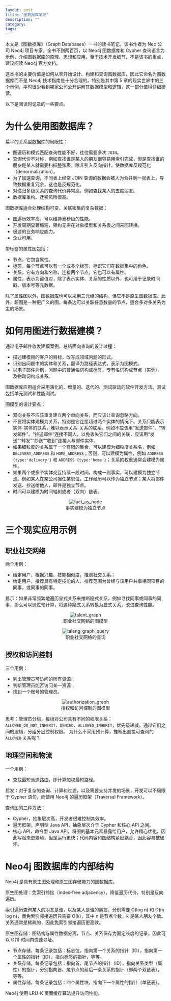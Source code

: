 ```yaml
---
layout: post
title: "图数据库笔记"
description: ""
category:
tags:
---
```


本文是《图数据库》（Graph Databases）一书的读书笔记。该书作者为 Neo 公司 Neo4j 项目专家。全书不到两百页，以 Neo4j 图数据库和 Cypher 查询语言为示例，介绍图数据库的原理、思想和应用。至于技术开发细节，不是该书的重点，建议阅读 Neo4j 官方文档。

这本书的主要价值是如何从零开始设计、构建和查询图数据库，因此它命名为图数据库而不是 Neo4j 技术指南是十分合理的。特别是其中第 5 章的现实世界中的三个示例，平时很少看到哪家公司公开讲解其数据模型和逻辑，这一部分值得仔细研读。

以下是阅读时记录的一些要点。

# 为什么使用图数据库？


扁平的关系型数据库的局限性：

- 图遍历和模式匹配查询性能不好，往往需要多次 `JOIN`。
- 查询代价不对称，例如查找谁是某人的朋友很容易用索引完成，但是查找谁的朋友是某人就需要扫描整张表，除非引入反向指针，使数据库反规范化（denormalization）。
- 为了加速查询，不同表上经常 JOIN 查询的数据会被人为合并到一张表上，导致数据重复冗余，这也是反规范化。
- 对递归多级关系的查询代价异常高，例如查找某人的五度朋友。
- 数据库重构、迁移风险很高。

图数据库适合处理结构可变、关联密集的复杂数据：

- 图遍历效率高，可以维持毫秒级的性能。
- 开发周期显著缩短，架构无需在对象模型和关系表之间来回转换。
- 极速的业务响应能力。
- 企业可用。

带标签的属性图包括：

- 节点，它包含属性。
- 标签，每个节点可以有一个或多个标签，标识它们在数据集中的角色。
- 关系，它有方向和名称，连接两个节点，它也可以有属性。
- 属性，表示为键值对，除了表示实体、关系的性质以外，也可用于记录时间戳、版本号等元数据。

除了属性图以外，图数据库也可以采用三元组的结构，但它不是原生图数据库。此外，超图是一种更广义的图，每条边可以关联任意数量的节点，适合多对多关系为主的场景。

# 如何用图进行数据建模？

通过电子邮件收发建模案例，总结面向查询的设计过程：

- 描述建模目的客户的目标，改写成领域问题的形式。
- 识别出问题中的实体和关系，翻译为路径表达式，表示为图模式。
- 以电子邮件为例，问题中的普通名词构成标签，专有名词构成节点（实例)，及物动词构成关系。

图数据库应用适合采用演化的、增量的、迭代的、测试驱动的软件开发方法。测试包括单元测试和性能测试。

图模型的设计要点：

- 双向关系不应该重复建立两个单向关系，而应该让查询忽略方向。
- 不要将实体建模为关系，特别是它连接超过两个实体的情况下。关系只能表示实体-实体的联系，难以表示关系-关系的联系。例如不应该用“发送邮件”、“转发邮件”、“抄送邮件”连接不同人，以免丢失它们之间的关联，应该用“发送”“转发”“抄送”“收到”连接人与邮件实体。
- 如果细粒度的关系属于一个有限的集合，可以建模为细粒度关系名，例如 `DELIVERY_ADDRESS` 和 `HOME_ADDRESS`；否则，可以建模为属性，例如 `ADDRESS {type:'delivery'}` 和 `ADDRESS {type:'home'}`；关系的权重通常会建模为属性。
- 如果两个或多个实体交互持续一段时间，构成一则事实，可以建模为独立节点。例如某人在某公司担任某职位，工作经历可以作为独立节点；某人将邮件发送、抄送给他人，邮件是独立节点。
- 时间可以建模为时间轴树或者（双向）链表。

<div align="center"><figure>
  <img src="../assets/fact_node_examples.png" 
  title="fact_as_node"/>
  <figcaption>事实建模为独立节点</figcaption>
</figure></div>


# 三个现实应用示例

## 职业社交网络

两个用例：

- 给定用户，根据兴趣、技能相似度，推测社交关系；
- 给定用户，推荐具有特定技能的人，推荐范围为曾经与该用户共事相同项目的同事，或同事的同事。

启示：如果非常频繁地遍历显式关系来推断隐式关系，例如寻找同事或同事的同事，那么可以通过预计算，将这种隐式关系转换为显式关系，改进查询性能。

<div align="center"><figure>
  <img src="../assets/talent_graph_example.png" 
  title="talent_graph"/>
  <figcaption>职业社交网络的图模型</figcaption>
</figure></div>

<div align="center"><figure>
  <img src="../assets/talent_query_example.png" 
  title="taleng_graph_query"/>
  <figcaption>职业社交网络的查询</figcaption>
</figure></div>



## 授权和访问控制

三个用例：

- 列出管理员可访问的所有资源；
- 判断管理员能否访问某一资源；
- 找到一个账号的管理员。

<div align="center"><figure>
  <img src="../assets/authorization_graph_example.png" 
  title="authorization_graph"/>
  <figcaption>授权和访问控制的图模型</figcaption>
</figure></div>

思考：管理员分组，每组对公司具有不同的权限关系：`ALLOWED_DO_NOT_INHERIT`、`DENIED`、`ALLOWED_INHERIT`，优先级递减。通过它们之间的逻辑，分组分层控制权限。
为什么不采用预计算，推断出直接可查询的 `ALLOWED` 关系呢？

## 地理空间和物流

一个用例：

- 查找最短派送路由，即计算加权最短路径。

启发：对于复杂的查询、计算和过滤，以及需要支持并发的场景，开发可以不局限于 Cypher 语句，而使用 Neo4j 的遍历框架（Traversal Framework）。

查询图的三种方法：

- Cypher，抽象层次高，开发者很难控制其效率。
- 遍历框架，声明型 Java API，抽象层次介于 Cypher 和核心 API 之间。
- 核心 API，命令型 Java API，将图的基本元素暴露给用户，允许精心优化，因此写起来更繁琐，但是运行更快；代码内容和图结构紧密耦合，因此容易被破坏。


# Neo4j 图数据库的内部结构

Neo4j 是具有原生图处理和原生图存储能力的图数据库。

原生图处理：免索引邻接（index-free adjacency），降低遍历代价，特别是反向遍历。

索引遍历查询某人的朋友是谁，以及某人是谁的朋友，分别需要 O(log n) 和 O(m log n)，而免索引邻接遍历只需要 O(k)，其中 n 是节点个数，k 是某人朋友个数。关系通常是稀疏的，因此免索引邻接遍历更高效。

原生图存储：图结构与属性数据分离，节点、关系保存为固定长度的记录，因此可以 O(1) 时间内快速寻址。

- 节点存储，每条记录包括：标志位，指向第一个关系的指针（ID），指向第一个属性的指针（ID），指向标签的指针，等等。
- 关系存储，每条记录包括：指向首、尾节点的指针（ID），指向关系类型（属性）的指针，分别指向首、尾节点的前后一条关系的指针（即两个双链表），等等。
- 属性存储，每条记录包括：四个属性块，指向下一个属性的指针（单链表）。

Neo4j 使用 LRU-K 页面缓存算法提升访问性能。



